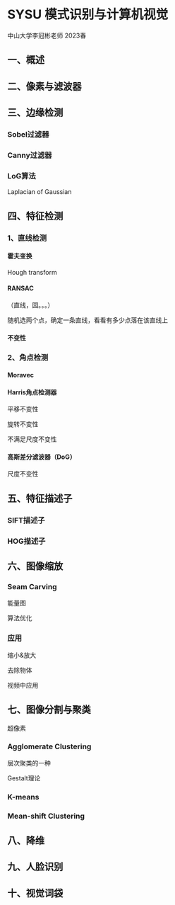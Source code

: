 # SYSU 模式识别与计算机视觉

中山大学李冠彬老师 2023春

## 一、概述



## 二、像素与滤波器



## 三、边缘检测

### Sobel过滤器



### Canny过滤器



### LoG算法

Laplacian of Gaussian

## 四、特征检测

### 1、直线检测

#### 霍夫变换

Hough transform

#### RANSAC

（直线，园。。。）

随机选两个点，确定一条直线，看看有多少点落在该直线上

#### 不变性



### 2、角点检测

#### Moravec



#### Harris角点检测器

平移不变性

旋转不变性

不满足尺度不变性

#### 高斯差分滤波器（DoG）

尺度不变性

## 五、特征描述子

### SIFT描述子



### HOG描述子



## 六、图像缩放

### Seam Carving

能量图

算法优化

### 应用

缩小&放大

去除物体

视频中应用

## 七、图像分割与聚类

超像素

### Agglomerate Clustering

层次聚类的一种

Gestalt理论

### K-means



### Mean-shift Clustering



## 八、降维



## 九、人脸识别


## 十、视觉词袋
